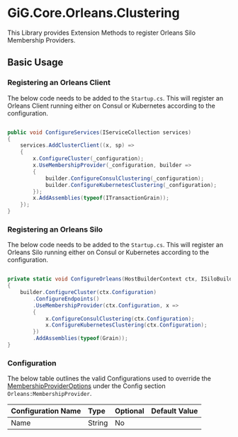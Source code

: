 # GiG.Core.Orleans.Clustering

This Library provides Extension Methods to register Orleans Silo Membership Providers.

## Basic Usage

### Registering an Orleans Client

The below code needs to be added to the `Startup.cs`. This will register an Orleans Client running either on Consul or Kubernetes according to the configuration.

```csharp

public void ConfigureServices(IServiceCollection services)
{
    services.AddClusterClient((x, sp) =>
    {              
        x.ConfigureCluster(_configuration);
        x.UseMembershipProvider(_configuration, builder =>
        {
            builder.ConfigureConsulClustering(_configuration);
            builder.ConfigureKubernetesClustering(_configuration);
        });
        x.AddAssemblies(typeof(ITransactionGrain));
    });
}

```

### Registering an Orleans Silo

The below code needs to be added to the `Startup.cs`. This will register an Orleans Silo running either on Consul or Kubernetes according to the configuration.

```csharp

private static void ConfigureOrleans(HostBuilderContext ctx, ISiloBuilder builder)
{
    builder.ConfigureCluster(ctx.Configuration)                
        .ConfigureEndpoints()
        .UseMembershipProvider(ctx.Configuration, x =>
        {
            x.ConfigureConsulClustering(ctx.Configuration);
            x.ConfigureKubernetesClustering(ctx.Configuration);
        })
        .AddAssemblies(typeof(Grain));
}

```

### Configuration

The below table outlines the valid Configurations used to override the [MembershipProviderOptions](..\src\GiG.Core.Orleans.Clustering\MembershipProviderOptions.cs) under the Config section `Orleans:MembershipProvider`.

| Configuration Name | Type   | Optional | Default Value            |
|:-------------------|:-------|:---------|:-------------------------|
| Name               | String | No       | <null>                   |